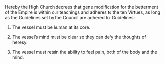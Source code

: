 
Hereby the High Church decrees that gene modification for the betterment of the Empire is within our teachings and adheres to the ten Virtues, as long as the Guidelines set by the Council are adhered to. Guidelines:

1. The vessel must be human at its core.

2. The vessel’s mind must be clear so they can defy the thoughts of heresy.

3. The vessel must retain the ability to feel pain, both of the body and the mind.